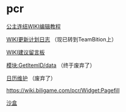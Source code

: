 # pcr

[公主连结WIKI编辑教程](https://wiki.biligame.com/pcr/%E5%85%AC%E4%B8%BB%E8%BF%9E%E7%BB%93WIKI%E7%BC%96%E8%BE%91%E6%95%99%E7%A8%8B) 

[WIKI更新计划日志](https://wiki.biligame.com/pcr/WIKI%E6%9B%B4%E6%96%B0%E8%AE%A1%E5%88%92%E6%97%A5%E5%BF%97) （现已转到TeamBition上）

[WIKI建议留言板](https://wiki.biligame.com/pcr/WIKI%E5%BB%BA%E8%AE%AE%E7%95%99%E8%A8%80%E6%9D%BF%EF%BC%88%E5%BF%85%E5%9B%9E%EF%BC%89) 

[模块:GetItemID/data](https://wiki.biligame.com/pcr/%E6%A8%A1%E5%9D%97:GetItemID/data) （终于废弃了）

[日历维护](https://wiki.biligame.com/pcr/MediaWiki:EventCalendar.js) （废弃了）

https://wiki.biligame.com/pcr/Widget:Pagefill

[沙盒](https://wiki.biligame.com/pcr/沙盒) 